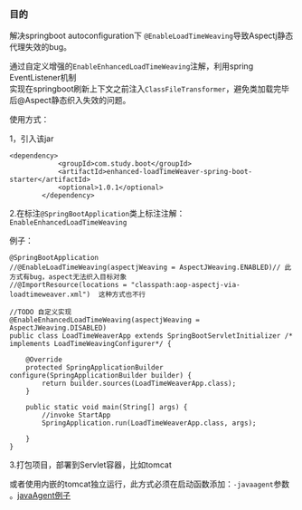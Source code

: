 
### 目的

解决springboot autoconfiguration下 `@EnableLoadTimeWeaving`导致Aspectj静态代理失效的bug。

通过自定义增强的`EnableEnhancedLoadTimeWeaving`注解，利用spring EventListener机制  
实现在springboot刷新上下文之前注入`ClassFileTransformer`，避免类加载完毕
后@Aspect静态织入失效的问题。

使用方式：  

1，引入该jar  

```
<dependency>
			<groupId>com.study.boot</groupId>
			<artifactId>enhanced-loadTimeWeaver-spring-boot-starter</artifactId>
			<optional>1.0.1</optional>
		</dependency>
```

2.在标注`@SpringBootApplication`类上标注注解：`EnableEnhancedLoadTimeWeaving` 

例子：  

```
@SpringBootApplication
//@EnableLoadTimeWeaving(aspectjWeaving = AspectJWeaving.ENABLED)// 此方式有bug，aspect无法织入目标对象
//@ImportResource(locations = "classpath:aop-aspectj-via-loadtimeweaver.xml")  这种方式也不行

//TODO 自定义实现
@EnableEnhancedLoadTimeWeaving(aspectjWeaving = AspectJWeaving.DISABLED)
public class LoadTimeWeaverApp extends SpringBootServletInitializer /* implements LoadTimeWeavingConfigurer*/ {

	@Override
	protected SpringApplicationBuilder configure(SpringApplicationBuilder builder) {
		return builder.sources(LoadTimeWeaverApp.class);
	}
	
	public static void main(String[] args) {
		//invoke StartApp
		SpringApplication.run(LoadTimeWeaverApp.class, args);
		
	}
}
```

3.打包项目，部署到Servlet容器，比如tomcat  

或者使用内嵌的tomcat独立运行，此方式必须在启动函数添加：`-javaagent`参数 。[javaAgent例子](https://github.com/PowerEdgware/instrument-demo)  

